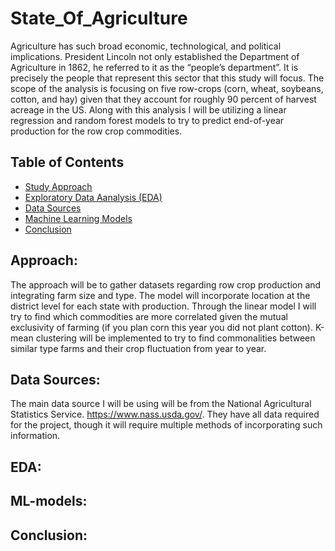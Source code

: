 # State_Of_Agriculture
Agriculture has such broad economic, technological, and political implications.  President Lincoln not only established the Department of Agriculture in 1862, he referred to it as the “people’s department”.  It is precisely the people that represent this sector that this study will focus.  The scope of the analysis is focusing on five row-crops (corn, wheat, soybeans, cotton, and hay) given that they account for roughly 90 percent of harvest acreage in the US.  Along with this analysis I will be utilizing a linear regression and random forest models to try to predict end-of-year production for the row crop commodities.    

## Table of Contents

* [Study Approach](#approach)
* [Exploratory Data Aanalysis (EDA)](#eda)
* [Data Sources](#data-sources)
* [Machine Learning Models](#ml-models)
* [Conclusion](#conclusion)

  
## Approach:
The approach will be to gather datasets regarding row crop production and integrating farm size and type.  The model will incorporate location at the district level for each state with production.  Through the linear model I will try to find which commodities are more correlated given the mutual exclusivity of farming (if you plan corn this year you did not plant cotton).  K-mean clustering will be implemented to try to find commonalities between similar type farms and their crop fluctuation from year to year.

## Data Sources:
The main data source I will be using will be from the National Agricultural Statistics Service.  https://www.nass.usda.gov/.   They have all data required for the project, though it will require multiple methods of incorporating such information.  

## EDA:

## ML-models:

## Conclusion: